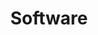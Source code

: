 ---
title: Software
description:
meta:
    - name: description
      content:
    - name: keywords
      content:
---